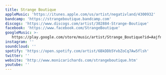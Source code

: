 ```yaml
---
title: Strange Boutique
appleMusic: 'https://itunes.apple.com/us/artist/negativland/4300932'
bandcamp: 'https://strangeboutique.bandcamp.com'
discogs: 'https://www.discogs.com/artist/302884-Strange-Boutique'
facebook: 'https://www.facebook.com/StrangeBoutique'
googleMusic: >-
   https://play.google.com/store/music/artist/Strange_Boutique?id=Aajfnvv6hla2hq5d5k6vx6ig7qq
instagram: ''
soundcloud: ''
spotify: 'https://open.spotify.com/artist/6BkDDb5YvbZoCq7Aw5flsh'
twitter: ''
website: 'http://www.monicarichards.com/strangeboutique.htm'
youtube: ''
---
```

